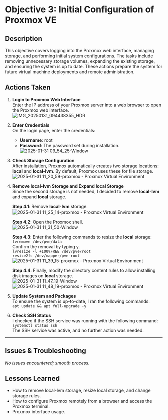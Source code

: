# **Objective 3: Initial Configuration of Proxmox VE**

## Description
This objective covers logging into the Proxmox web interface, managing storage, and performing initial system configurations. The tasks include removing unnecessary storage volumes, expanding the existing storage, and ensuring the system is up to date. These actions prepare the system for future virtual machine deployments and remote administration.

## Actions Taken

1. **Login to Proxmox Web Interface**  
   Enter the IP address of your Proxmox server into a web browser to open the Proxmox web interface.  
   ![IMG_20250131_094438355_HDR](https://github.com/user-attachments/assets/28d17a45-8200-462c-a9c8-d43d3911c4a9)

2. **Enter Credentials**  
   On the login page, enter the credentials:  
   - **Username**: root  
   - **Password**: The password set during installation.  
   ![2025-01-31 09_54_25-Window](https://github.com/user-attachments/assets/18818e78-a64e-4e7c-b30c-fc1b2ed1ae00)

3. **Check Storage Configuration**  
   After installation, Proxmox automatically creates two storage locations: **local** and **local-lvm**. By default, Proxmox uses these for file storage.  
   ![2025-01-31 11_20_59-proxmox - Proxmox Virtual Environment](https://github.com/user-attachments/assets/5a8cdbc5-0017-4583-8326-f19418317e78)

4. **Remove local-lvm Storage and Expand local Storage**  
   Since the second storage is not needed, I decided to remove **local-lvm** and expand **local** storage.

   **Step 4.1**: Remove **local-lvm** storage.  
   ![2025-01-31 11_25_14-proxmox - Proxmox Virtual Environment](https://github.com/user-attachments/assets/7d2c5e51-f620-42be-82e3-9e5b8d3ae9f7)

   **Step 4.2**: Open the Proxmox shell.  
   ![2025-01-31 11_31_50-Window](https://github.com/user-attachments/assets/85e83519-dda7-40ef-81b2-0aa80d73298b)

   **Step 4.3**: Enter the following commands to resize the **local** storage:  
   `lvremove /dev/pve/data`  
   Confirm the removal by typing `y`.  
   `lvresize -l +100%FREE /dev/pve/root`  
   `resize2fs /dev/mapper/pve-root`  
   ![2025-01-31 11_39_15-proxmox - Proxmox Virtual Environment](https://github.com/user-attachments/assets/52dd74fb-600d-494c-9f75-8512d5a78395)

   **Step 4.4**: Finally, modify the directory content rules to allow installing disk images on **local** storage.  
   ![2025-01-31 11_47_19-Window](https://github.com/user-attachments/assets/82b2cc3b-a98f-40ec-99b3-afae7872e46d)  
   ![2025-01-31 11_48_19-proxmox - Proxmox Virtual Environment](https://github.com/user-attachments/assets/8aea5668-3a3b-488a-8f2d-ef3c916f13da)

5. **Update System and Packages**  
   To ensure the system is up-to-date, I ran the following commands:  
   `apt update && apt full-upgrade -y`  

6. **Check SSH Status**  
   I checked if the SSH service was running with the following command:  
   `systemctl status ssh`  
   The SSH service was active, and no further action was needed.

---

## Issues & Troubleshooting  
*No issues encountered; smooth process.*

## Lessons Learned
- How to remove local-lvm storage, resize local storage, and change storage rules.
- How to configure Proxmox remotely from a browser and access the Proxmox terminal.
- Proxmox interface usage.
